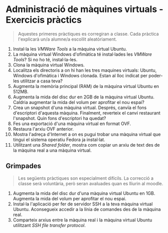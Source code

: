 Administració de màquines virtuals - Exercicis pràctics
======================================================

> Aquestes primeres pràctiques es corregiran a classe. Cada pràctica l'explicarà un/a alumne/a escollit aleatòriament.

1. Instal·la les _VMWare Tools_ a la màquina virtual Ubuntu.
2. La màquina virtual Windows d'ofimàtica té instal·lades les _VMWare Tools_? Si no ho té, instal·la-les.
2. Clona la màquina virtual Windows.
3. Localitza els directoris a on hi han les tres maquines virtuals: Ubuntu, Windows d'ofimàtica i Windows clonada. Estan al lloc indicat per poder-les utilitzar a casa teva?
2. Augmenta la memòria principal (RAM) de la màquina virtual Ubuntu en 512MB.
3. Augmenta la mida del disc dur en 2GB de la màquina virtual Ubuntu. Caldria augmentar la mida del volum per aprofitar el nou espai?
4. Crea un snapshot d'una màquina virtual. Després, canvïa el fons d'escriptori d'aquesta màquina. Finalment, reverteix el canvi restaurant l'snapshot. Quin fons d'escriptori ha quedat?
5. Fes una exportació d'una màquina virtual en format OVF.
6. Restaura l'arxiu OVF anterior.
7. Mostra l'adreça d'Internet a on es pugui trobar una màquina virtual que tingui el sistema operatiu Fedora ja instal·lat.
8. Utilitzant una _Shared folder_, mostra com copiar un arxiu de text des de la màquina real a una màquina virtual.

Grimpades
----------
> Les següents pràctiques son especialment difícils. La correcció a classe serà voluntària, però seran avaluades quan es lliurin al moodle.

1. Augmenta la mida del disc dur d'una màquina virtual Ubuntu en 1GB. Augmenta la mida del volum per aprofitar el nou espai.
2. Instal·la l'aplicació per fer de servidor SSH a la teva màquina virtual Ubuntu. Aconsegueix accedir a la línia de comandes des de la màquina real.
3. Comparteix arxius entre la màquina real i la màquina virtual Ubuntu utilitzant *SSH file transfer protocol*.
